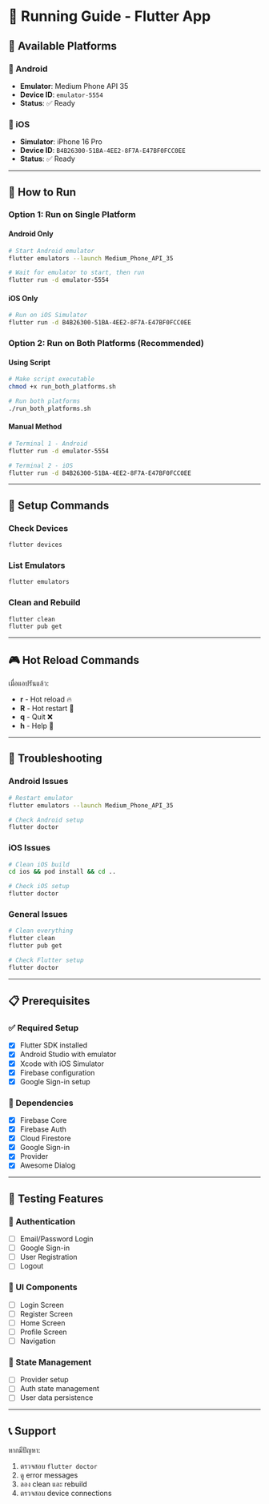 # 🚀 Running Guide - Flutter App

## 📱 Available Platforms

### 🤖 Android
- **Emulator**: Medium Phone API 35
- **Device ID**: `emulator-5554`
- **Status**: ✅ Ready

### 🍎 iOS  
- **Simulator**: iPhone 16 Pro
- **Device ID**: `B4B26300-51BA-4EE2-8F7A-E47BF0FCC0EE`
- **Status**: ✅ Ready

---

## 🎯 How to Run

### Option 1: Run on Single Platform

#### Android Only
```bash
# Start Android emulator
flutter emulators --launch Medium_Phone_API_35

# Wait for emulator to start, then run
flutter run -d emulator-5554
```

#### iOS Only
```bash
# Run on iOS Simulator
flutter run -d B4B26300-51BA-4EE2-8F7A-E47BF0FCC0EE
```

### Option 2: Run on Both Platforms (Recommended)

#### Using Script
```bash
# Make script executable
chmod +x run_both_platforms.sh

# Run both platforms
./run_both_platforms.sh
```

#### Manual Method
```bash
# Terminal 1 - Android
flutter run -d emulator-5554

# Terminal 2 - iOS  
flutter run -d B4B26300-51BA-4EE2-8F7A-E47BF0FCC0EE
```

---

## 🔧 Setup Commands

### Check Devices
```bash
flutter devices
```

### List Emulators
```bash
flutter emulators
```

### Clean and Rebuild
```bash
flutter clean
flutter pub get
```

---

## 🎮 Hot Reload Commands

เมื่อแอปรันแล้ว:
- **r** - Hot reload 🔥
- **R** - Hot restart 🔄
- **q** - Quit ❌
- **h** - Help 📖

---

## 🐛 Troubleshooting

### Android Issues
```bash
# Restart emulator
flutter emulators --launch Medium_Phone_API_35

# Check Android setup
flutter doctor
```

### iOS Issues
```bash
# Clean iOS build
cd ios && pod install && cd ..

# Check iOS setup  
flutter doctor
```

### General Issues
```bash
# Clean everything
flutter clean
flutter pub get

# Check Flutter setup
flutter doctor
```

---

## 📋 Prerequisites

### ✅ Required Setup
- [x] Flutter SDK installed
- [x] Android Studio with emulator
- [x] Xcode with iOS Simulator
- [x] Firebase configuration
- [x] Google Sign-in setup

### 🔧 Dependencies
- [x] Firebase Core
- [x] Firebase Auth
- [x] Cloud Firestore
- [x] Google Sign-in
- [x] Provider
- [x] Awesome Dialog

---

## 🎯 Testing Features

### 🔐 Authentication
- [ ] Email/Password Login
- [ ] Google Sign-in
- [ ] User Registration
- [ ] Logout

### 📱 UI Components
- [ ] Login Screen
- [ ] Register Screen
- [ ] Home Screen
- [ ] Profile Screen
- [ ] Navigation

### 🔄 State Management
- [ ] Provider setup
- [ ] Auth state management
- [ ] User data persistence

---

## 📞 Support

หากมีปัญหา:
1. ตรวจสอบ `flutter doctor`
2. ดู error messages
3. ลอง clean และ rebuild
4. ตรวจสอบ device connections 